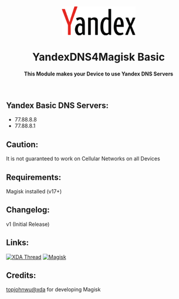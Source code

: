 <p align="center"><img src="https://github.com/K3V1991/Yandex-DNS4Magisk-Basic/blob/main/Yandex.png" width="200"></a>
<h1 align="center"><b>YandexDNS4Magisk Basic</b></h1>
<h4 align="center">This Module makes your Device to use Yandex DNS Servers</h4>
<br />

## Yandex Basic DNS Servers:
* 77.88.8.8
* 77.88.8.1

## Caution:
It is not guaranteed to work on Cellular Networks on all Devices
<br />

## Requirements:
Magisk installed (v17+)
<br />

## Changelog:
v1 (Initial Release)
<br />

## Links:
[![XDA Thread](https://img.shields.io/badge/XDA-Thread-orange.svg)](https://forum.xda-developers.com/apps/magisk/module-yandex-dns4magisk-basic-safe-t3914991)
[![Magisk](https://img.shields.io/badge/Magisk-v17%2B-brightgreen.svg)](https://forum.xda-developers.com/apps/magisk/official-magisk-v7-universal-systemless-t3473445)
<br />

## Credits:
<a href="https://forum.xda-developers.com/member.php?u=4470081">topjohnwu@xda</a> for developing Magisk
